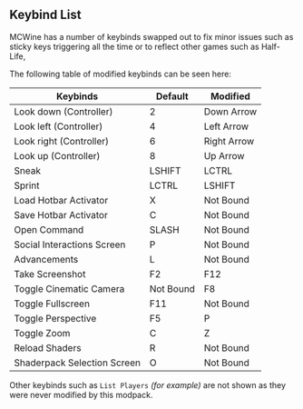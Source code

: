 ## Keybind List

MCWine has a number of keybinds swapped out to fix minor issues such as sticky keys triggering all the time or to reflect other games such as Half-Life,

The following table of modified keybinds can be seen here:

| Keybinds                    | Default   | Modified    |
|-----------------------------|-----------|-------------|
| Look down (Controller)      | 2         | Down Arrow  |
| Look left (Controller)      | 4         | Left Arrow  |
| Look right (Controller)     | 6         | Right Arrow |
| Look up (Controller)        | 8         | Up Arrow    |
| Sneak                       | LSHIFT    | LCTRL       |
| Sprint                      | LCTRL     | LSHIFT      |
| Load Hotbar Activator       | X         | Not Bound   |
| Save Hotbar Activator       | C         | Not Bound   |
| Open Command                | SLASH     | Not Bound   |
| Social Interactions Screen  | P         | Not Bound   |
| Advancements                | L         | Not Bound   |
| Take Screenshot             | F2        | F12         |
| Toggle Cinematic Camera     | Not Bound | F8          |
| Toggle Fullscreen           | F11       | Not Bound   |
| Toggle Perspective          | F5        | P           |
| Toggle Zoom                 | C         | Z           |
| Reload Shaders              | R         | Not Bound   |
| Shaderpack Selection Screen | O         | Not Bound   |

Other keybinds such as `List Players` *(for example)* are not shown as they were never modified by this modpack.
